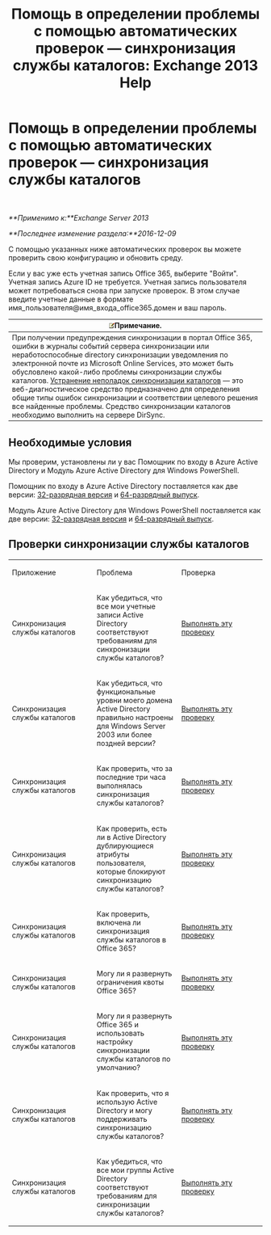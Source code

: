 ﻿---
title: 'Помощь в определении проблемы с помощью автоматических проверок — синхронизация службы каталогов: Exchange 2013 Help'
TOCTitle: Помощь в определении проблемы с помощью автоматических проверок — синхронизация службы каталогов
ms:assetid: e6ea900a-c382-444c-a8ce-54d392bfeca3
ms:mtpsurl: https://technet.microsoft.com/ru-ru/library/Dn793977(v=EXCHG.150)
ms:contentKeyID: 62633054
ms.date: 05/22/2018
mtps_version: v=EXCHG.150
ms.translationtype: MT
---

# Помощь в определении проблемы с помощью автоматических проверок — синхронизация службы каталогов

 

_**Применимо к:**Exchange Server 2013_

_**Последнее изменение раздела:**2016-12-09_

С помощью указанных ниже автоматических проверок вы можете проверить свою конфигурацию и обновить среду.

Если у вас уже есть учетная запись Office 365, выберите "Войти". Учетная запись Azure ID не требуется. Учетная запись пользователя может потребоваться снова при запуске проверок. В этом случае введите учетные данные в формате имя\_пользователя@имя\_входа\_office365.домен и ваш пароль.

<table>
<thead>
<tr class="header">
<th><img src="images/JJ126620.note(EXCHG.150).gif" title="Примечание" alt="Примечание" />Примечание.</th>
</tr>
</thead>
<tbody>
<tr class="odd">
<td>При получении предупреждения синхронизации в портал Office 365, ошибки в журналы событий сервера синхронизации или неработоспособные directory синхронизации уведомления по электронной почте из Microsoft Online Services, это может быть обусловлено какой-либо проблемы синхронизации службы каталогов. <a href="https://aka.ms/dsup">Устранение неполадок синхронизации каталогов</a> — это веб-диагностическое средство предназначено для определения общие типы ошибок синхронизации и соответствии целевого решения все найденные проблемы. Средство синхронизации каталогов необходимо выполнить на сервере DirSync.</td>
</tr>
</tbody>
</table>


## Необходимые условия

Мы проверим, установлены ли у вас Помощник по входу в Azure Active Directory и Модуль Azure Active Directory для Windows PowerShell.

Помощник по входу в Azure Active Directory поставляется как две версии: [32-разрядная версия](https://go.microsoft.com/fwlink/?linkid=286261) и [64-разрядный выпуск](https://go.microsoft.com/fwlink/?linkid=286262).

Модуль Azure Active Directory для Windows PowerShell поставляется как две версии: [32-разрядная версия](https://go.microsoft.com/fwlink/?linkid=286258) и [64-разрядный выпуск](https://go.microsoft.com/fwlink/?linkid=286259).

## Проверки синхронизации службы каталогов


<table>
<colgroup>
<col style="width: 33%" />
<col style="width: 33%" />
<col style="width: 33%" />
</colgroup>
<tbody>
<tr class="odd">
<td><p>Приложение</p></td>
<td><p>Проблема</p></td>
<td><p>Проверка</p></td>
</tr>
<tr class="even">
<td><p>Синхронизация службы каталогов</p></td>
<td><p>Как убедиться, что все мои учетные записи Active Directory соответствуют требованиям для синхронизации службы каталогов?</p></td>
<td><p><a href="https://go.microsoft.com/?linkid=9834884">Выполнять эту проверку</a></p></td>
</tr>
<tr class="odd">
<td><p>Синхронизация службы каталогов</p></td>
<td><p>Как убедиться, что функциональные уровни моего домена Active Directory правильно настроены для Windows Server 2003 или более поздней версии?</p></td>
<td><p><a href="https://go.microsoft.com/?linkid=9834876">Выполнять эту проверку</a></p></td>
</tr>
<tr class="even">
<td><p>Синхронизация службы каталогов</p></td>
<td><p>Как проверить, что за последние три часа выполнялась синхронизация службы каталогов?</p></td>
<td><p><a href="https://go.microsoft.com/?linkid=9834887">Выполнять эту проверку</a></p></td>
</tr>
<tr class="odd">
<td><p>Синхронизация службы каталогов</p></td>
<td><p>Как проверить, есть ли в Active Directory дублирующиеся атрибуты пользователя, которые блокируют синхронизацию службы каталогов?</p></td>
<td><p><a href="https://go.microsoft.com/?linkid=9834883">Выполнять эту проверку</a></p></td>
</tr>
<tr class="even">
<td><p>Синхронизация службы каталогов</p></td>
<td><p>Как проверить, включена ли синхронизация службы каталогов в Office 365?</p></td>
<td><p><a href="https://go.microsoft.com/?linkid=9834887">Выполнять эту проверку</a></p></td>
</tr>
<tr class="odd">
<td><p>Синхронизация службы каталогов</p></td>
<td><p>Могу ли я развернуть ограничения квоты Office 365?</p></td>
<td><p><a href="https://go.microsoft.com/?linkid=9834920">Выполнять эту проверку</a></p></td>
</tr>
<tr class="even">
<td><p>Синхронизация службы каталогов</p></td>
<td><p>Могу ли я развернуть Office 365 и использовать настройку синхронизации службы каталогов по умолчанию?</p></td>
<td><p><a href="https://go.microsoft.com/?linkid=9834876">Выполнять эту проверку</a></p></td>
</tr>
<tr class="odd">
<td><p>Синхронизация службы каталогов</p></td>
<td><p>Как проверить, что я использую Active Directory и могу поддерживать синхронизацию службы каталогов?</p></td>
<td><p><a href="https://go.microsoft.com/?linkid=9834886">Выполнять эту проверку</a></p></td>
</tr>
<tr class="even">
<td><p>Синхронизация службы каталогов</p></td>
<td><p>Как убедиться, что все мои группы Active Directory соответствуют требованиям для синхронизации службы каталогов?</p></td>
<td><p><a href="https://go.microsoft.com/?linkid=9834913">Выполнять эту проверку</a></p></td>
</tr>
</tbody>
</table>

